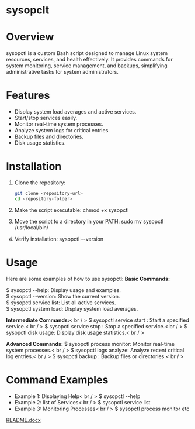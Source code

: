 # sysopclt

# Overview
sysopctl is a custom Bash script designed to manage Linux system resources, services, and health effectively. It provides commands for system monitoring, service management, and backups, simplifying administrative tasks for system administrators.

# Features
- Display system load averages and active services.
- Start/stop services easily.
- Monitor real-time system processes.
- Analyze system logs for critical entries.
- Backup files and directories.
- Disk usage statistics.

# Installation
1. Clone the repository:
   ```bash
   git clone <repository-url>
   cd <repository-folder>
   
2. Make the script executable:
chmod +x sysopctl

4. Move the script to a directory in your PATH:
sudo mv sysopctl /usr/local/bin/

6. Verify installation:
sysopctl --version

# Usage
Here are some examples of how to use sysopctl:
**Basic Commands:**  

 $ sysopctl --help: Display usage and examples.  
 $ sysopctl --version: Show the current version.  
 $ sysopctl service list: List all active services.  
 $ sysopctl system load: Display system load averages.  
 
**Intermediate Commands:**< br / >
 $ sysopctl service start <name>: Start a specified service.< br / >
 $ sysopctl service stop <name>: Stop a specified service.< br / >
 $ sysopctl disk usage: Display disk usage statistics.< br / >

**Advanced Commands:**
 $ sysopctl process monitor: Monitor real-time system processes.< br / >
 $ sysopctl logs analyze: Analyze recent critical log entries.< br / >
 $ sysopctl backup <path>: Backup files or directories.< br / >

# Command Examples

- Example 1: Displaying Help< br / >
$ sysopctl --help
- Example 2: list of  Services< br / >
$ sysopctl service list  
- Example 3: Monitoring Processes< br / >
$ sysopctl process monitor etc
 



[README.docx](https://github.com/user-attachments/files/18124923/README.docx)
